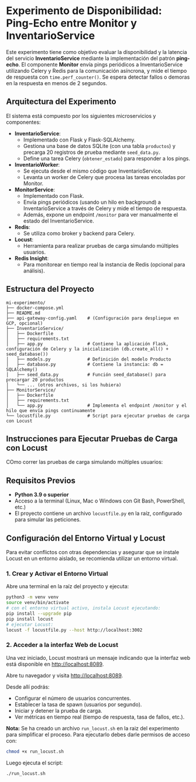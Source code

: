 # Experimento de Disponibilidad: Ping-Echo entre Monitor y InventarioService

Este experimento tiene como objetivo evaluar la disponibilidad y la latencia del servicio **InventarioService** mediante la implementación del patrón **ping-echo**. El componente **Monitor** envía pings periódicos a InventarioService utilizando Celery y Redis para la comunicación asíncrona, y mide el tiempo de respuesta con `time.perf_counter()`. Se espera detectar fallos o demoras en la respuesta en menos de 2 segundos.

## Arquitectura del Experimento

El sistema está compuesto por los siguientes microservicios y componentes:

- **InventarioService**:
  - Implementado con Flask y Flask-SQLAlchemy.
  - Gestiona una base de datos SQLite (con una tabla `productos`) y precarga 20 registros de prueba mediante `seed_data.py`.
  - Define una tarea Celery (`obtener_estado`) para responder a los pings.
- **InventarioWorker**:
  - Se ejecuta desde el mismo código que InventarioService.
  - Levanta un worker de Celery que procesa las tareas encoladas por Monitor.
- **MonitorService**:
  - Implementado con Flask.
  - Envía pings periódicos (usando un hilo en background) a InventarioService a través de Celery y mide el tiempo de respuesta.
  - Además, expone un endpoint `/monitor` para ver manualmente el estado del InventarioService.
- **Redis**:
  - Se utiliza como broker y backend para Celery.
- **Locust**:
  - Herramienta para realizar pruebas de carga simulando múltiples usuarios.
- **Redis Insight**:
  - Para monitorear en tiempo real la instancia de Redis (opcional para análisis).

## Estructura del Proyecto

```plaintext
mi-experimento/
├── docker-compose.yml
├── README.md
├── api-gateway-config.yaml    # (Configuración para despliegue en GCP, opcional)
├── InventarioService/
│   ├── Dockerfile
│   ├── requirements.txt
│   ├── app.py                 # Contiene la aplicación Flask, configuración de Celery y la inicialización (db.create_all() + seed_database())
│   ├── models.py              # Definición del modelo Producto
│   ├── database.py            # Contiene la instancia: db = SQLAlchemy()
│   ├── seed_data.py           # Función seed_database() para precargar 20 productos
│   └── ... (otros archivos, si los hubiera)
├── MonitorService/
│   ├── Dockerfile
│   ├── requirements.txt
│   └── app.py                 # Implementa el endpoint /monitor y el hilo que envía pings continuamente
└── locustfile.py              # Script para ejecutar pruebas de carga con Locust
```

## Instrucciones para Ejecutar Pruebas de Carga con Locust

COmo correr las pruebas de carga simulando múltiples usuarios:

## Requisitos Previos

- **Python 3.9 o superior**
- Acceso a la terminal (Linux, Mac o Windows con Git Bash, PowerShell, etc.)
- El proyecto contiene un archivo `locustfile.py` en la raíz, configurado para simular las peticiones.

## Configuración del Entorno Virtual y Locust

Para evitar conflictos con otras dependencias y asegurar que se instale Locust en un entorno aislado, se recomienda utilizar un entorno virtual.

### 1. Crear y Activar el Entorno Virtual

Abre una terminal en la raíz del proyecto y ejecuta:

```bash
python3 -m venv venv
source venv/bin/activate
# con el entorno virtual activo, instala Locust ejecutando:
pip install --upgrade pip
pip install locust
# ejecutar Locust:
locust -f locustfile.py --host http://localhost:3002
```

### 2. Acceder a la interfaz Web de Locust

Una vez iniciado, Locust mostrará un mensaje indicando que la interfaz web está disponible en <http://localhost:8089>.

Abre tu navegador y visita <http://localhost:8089>.

Desde allí podrás:

- Configurar el número de usuarios concurrentes.
- Establecer la tasa de spawn (usuarios por segundo).
- Iniciar y detener la prueba de carga.
- Ver métricas en tiempo real (tiempo de respuesta, tasa de fallos, etc.).

**Nota:** Se ha creado un archivo `run_locust.sh` en la raiz del experimento para simplificar el proceso.
Para ejecutarlo debes darle permisos de acceso con:

```bash
chmod +x run_locust.sh
```

Luego ejecuta el script:

```bash
./run_locust.sh
```
